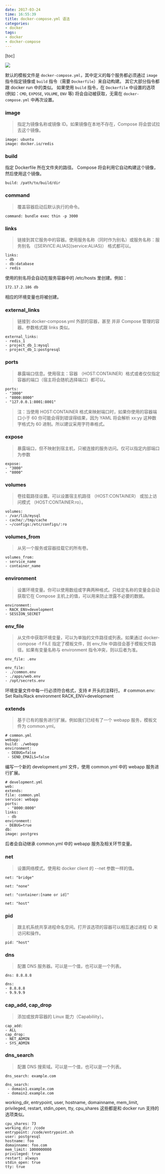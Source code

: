 ```yaml
---
date: 2017-03-24
time: 16:55:39
title: docker-compose.yml 语法
categories:
- docker
tags:
- docker
- docker-compose
---
```


[toc]

![](http://upload-images.jianshu.io/upload_images/1044756-28cdc48f58802c20.jpg?imageMogr2/auto-orient/strip%7CimageView2/2/w/1240)

默认的模板文件是 `docker-compose.yml`，其中定义的每个服务都必须通过 `image` 指令指定镜像或 `build` 指令（需要 `Dockerfile`）来自动构建。
其它大部分指令都跟 docker run 中的类似。
如果使用 `build` 指令，在 `Dockerfile` 中设置的选项(例如：`CMD`, `EXPOSE`, `VOLUME`, `ENV` 等) 将会自动被获取，无需在 `docker-compose.yml` 中再次设置。

### image 
> 指定为镜像名称或镜像 ID。如果镜像在本地不存在，Compose 将会尝试拉去这个镜像。

```
image: ubuntu
image: docker.io/redis
```

### build 

指定 Dockerfile 所在文件夹的路径。 Compose 将会利用它自动构建这个镜像，然后使用这个镜像。

```
build: /path/to/build/dir
```

### command
> 覆盖容器启动后默认执行的命令。

```
command: bundle exec thin -p 3000
```

### links
> 链接到其它服务中的容器。使用服务名称（同时作为别名）或服务名称：服务别名 （\[SERVICE:ALIAS\](service:ALIAS)） 格式都可以。

```
links:
- db
- db:database
- redis
```
使用的别名将会自动在服务容器中的 /etc/hosts 里创建。例如：
```
172.17.2.186 db
```
相应的环境变量也将被创建。

### external_links
> 链接到 docker-compose.yml 外部的容器，甚至 并非 Compose 管理的容器。参数格式跟 links 类似。

```
external_links:
- redis_1
- project_db_1:mysql
- project_db_1:postgresql
```

### ports
> 暴露端口信息。使用宿主：容器 （HOST:CONTAINER）格式或者仅仅指定容器的端口（宿主将会随机选择端口）都可以。

```
ports:
- "3000"
- "8000:8000"
- "127.0.0.1:8001:8001"
```
> 注：当使用 HOST:CONTAINER 格式来映射端口时，如果你使用的容器端口小于 60 你可能会得到错误得结果，因为 YAML 将会解析 xx:yy 这种数字格式为 60 进制。所以建议采用字符串格式。

### expose
> 暴露端口，但不映射到宿主机，只被连接的服务访问。仅可以指定内部端口为参数

```
expose:
- "3000"
- "8000"
```

### volumes
> 卷挂载路径设置。可以设置宿主机路径 （HOST:CONTAINER） 或加上访问模式 （HOST:CONTAINER:ro）。

```
volumes:
- /var/lib/mysql
- cache/:/tmp/cache
- ~/configs:/etc/configs/:ro
```

### volumes_from
> 从另一个服务或容器挂载它的所有卷。

```
volumes_from:
- service_name
- container_name
```

### environment
> 设置环境变量。你可以使用数组或字典两种格式。只给定名称的变量会自动获取它在 Compose 主机上的值，可以用来防止泄露不必要的数据。

```
environment:
- RACK_ENV=development
- SESSION_SECRET
```

### env_file
> 从文件中获取环境变量，可以为单独的文件路径或列表。如果通过 docker-compose -f FILE 指定了模板文件，则 env_file 中路径会基于模板文件路径。如果有变量名称与 environment 指令冲突，则以后者为准。

```
env_file: .env
```
```
env_file:
- ./common.env
- ./apps/web.env
- /opt/secrets.env
```
环境变量文件中每一行必须符合格式，支持 # 开头的注释行。
\# common.env: Set Rails/Rack environment
RACK_ENV=development

### extends 
> 基于已有的服务进行扩展。例如我们已经有了一个 webapp 服务，模板文件为 common.yml。

```
# common.yml
webapp:
build: ./webapp
environment:
 - DEBUG=false
 - SEND_EMAILS=false
```
编写一个新的 development.yml 文件，使用 common.yml 中的 webapp 服务进行扩展。
```
# development.yml
web:
extends:
file: common.yml
service: webapp
ports:
 - "8000:8000"
links:
 - db
environment:
- DEBUG=true
db:
image: postgres
```
后者会自动继承 common.yml 中的 webapp 服务及相关环节变量。

### net
> 设置网络模式。使用和 docker client 的 --net 参数一样的值。

```
net: "bridge"
```
```
net: "none"
```
```
net: "container:[name or id]"
```
```
net: "host"
```

### pid
> 跟主机系统共享进程命名空间。打开该选项的容器可以相互通过进程 ID 来访问和操作。

```
pid: "host"
```

### dns
> 配置 DNS 服务器。可以是一个值，也可以是一个列表。

```
dns: 8.8.8.8
```
```
dns:
- 8.8.8.8
- 9.9.9.9
```

### cap_add, cap_drop
> 添加或放弃容器的 Linux 能力（Capabiliity）。

```
cap_add:
- ALL
cap_drop:
- NET_ADMIN
- SYS_ADMIN
```

### dns_search
> 配置 DNS 搜索域。可以是一个值，也可以是一个列表。

```
dns_search: example.com
```
```
dns_search:
 - domain1.example.com
 - domain2.example.com
```
working_dir, entrypoint, user, hostname, domainname, mem_limit, privileged, restart, stdin_open, tty, cpu_shares
这些都是和 docker run 支持的选项类似。
```
cpu_shares: 73
working_dir: /code
entrypoint: /code/entrypoint.sh
user: postgresql
hostname: foo
domainname: foo.com
mem_limit: 1000000000
privileged: true
restart: always
stdin_open: true
tty: true
```